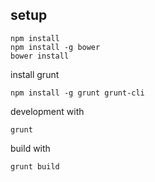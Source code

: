 ## setup
```
npm install
npm install -g bower
bower install
```
install grunt 
```
npm install -g grunt grunt-cli
```
development with 
```
grunt
```
build with
```
grunt build
```